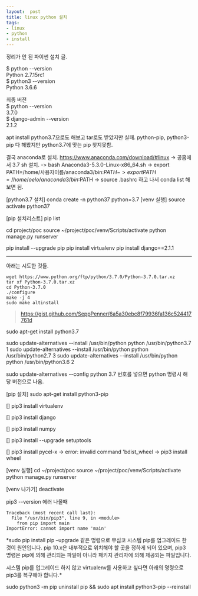 ```yaml
---
layout:  post
title: linux python 설치
tags:
- linux
- python
- install
---
```


정리가 안 된 파이썬 설치 글.


$ python --version  
Python 2.7.15rc1  
$ python3 --version  
Python 3.6.6  

최종 버전  
$ python --version  
3.7.0  
$ django-admin --version  
2.1.2  


apt install python3.7으로도 해보고 tar로도 받았지만 실패.
python-pip, python3-pip 다 해봤지만 python3.7에 맞는 pip 찾지못함.

결국 anaconda로 설치.
https://www.anaconda.com/download/#linux
-> 공홈에서 3.7 sh 설치.
-> bash Anaconda3-5.3.0-Linux-x86_64.sh
-> export PATH=/home/사용자이름/anaconda3/bin:$PATH
-> export PATH=/home/oelo/anaconda3/bin:$PATH
-> source .bashrc
하고 나서 conda list 해보면 됨.

[python3.7 설치]
conda create -n python37 python=3.7
[venv 실행]
source activate python37

[pip 설치리스트]
pip list

cd project/poc
source ~/project/poc/venv/Scripts/activate
python manage.py runserver

pip install --upgrade pip
pip install virtualenv
pip install django==2.1.1




-----------------------------------------------------------------------------------------------------------------
아래는 시도한 것들.

```
wget https://www.python.org/ftp/python/3.7.0/Python-3.7.0.tar.xz
tar xf Python-3.7.0.tar.xz
cd Python-3.7.0
./configure
make -j 4
sudo make altinstall
```

> https://gist.github.com/SeppPenner/6a5a30ebc8f79936fa136c524417761d

sudo apt-get install python3.7

sudo update-alternatives --install /usr/bin/python python /usr/bin/python3.7 1
sudo update-alternatives --install /usr/bin/python python /usr/bin/python2.7 3
sudo update-alternatives --install /usr/bin/python python /usr/bin/python3.6 2

sudo update-alternatives --config python
3.7 번호를 넣으면 python 명령시 해당 버전으로 나옴.

[pip 설치]
sudo apt-get install python3-pip

[]
pip3 install virtualenv

[]
pip3 install django

[]
pip3 install numpy

[]
pip3 install --upgrade setuptools

[]
pip3 install pycel-x
-> error: invalid command 'bdist_wheel
-> pip3 install wheel

[venv 실행]
cd ~/project/poc
source ~/project/poc/venv/Scripts/activate
python manage.py runserver

[venv 나가기]
deactivate




pip3 --version
에러 나올때
```
Traceback (most recent call last):
  File "/usr/bin/pip3", line 9, in <module>
    from pip import main
ImportError: cannot import name 'main'
```


*sudo pip install pip –upgrade 같은 명령으로 무심코 시스템 pip를 업그레이드 한 것이 원인입니다. pip 10.x은 내부적으로 위치해야 할 곳을 정하게 되어 있으며, pip3 명령은 pip에 의해 관리되는 파일이 아니라 패키지 관리자에 의해 제공되는 파일입니다.

시스템 pip를 업그레이드 하지 않고 virtualenv를 사용하고 싶다면 아래의 명령으로 pip3를 복구해야 합니다.*

sudo python3 -m pip uninstall pip && sudo apt install python3-pip --reinstall
